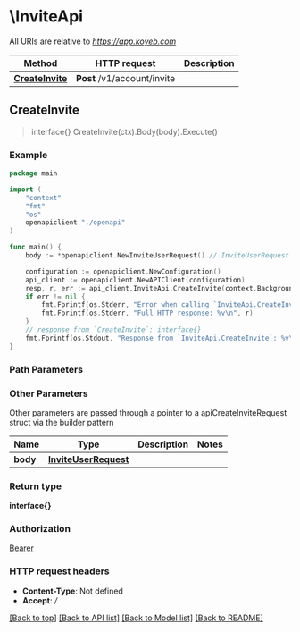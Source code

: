 # \InviteApi

All URIs are relative to *https://app.koyeb.com*

Method | HTTP request | Description
------------- | ------------- | -------------
[**CreateInvite**](InviteApi.md#CreateInvite) | **Post** /v1/account/invite | 



## CreateInvite

> interface{} CreateInvite(ctx).Body(body).Execute()



### Example

```go
package main

import (
    "context"
    "fmt"
    "os"
    openapiclient "./openapi"
)

func main() {
    body := *openapiclient.NewInviteUserRequest() // InviteUserRequest | 

    configuration := openapiclient.NewConfiguration()
    api_client := openapiclient.NewAPIClient(configuration)
    resp, r, err := api_client.InviteApi.CreateInvite(context.Background()).Body(body).Execute()
    if err != nil {
        fmt.Fprintf(os.Stderr, "Error when calling `InviteApi.CreateInvite``: %v\n", err)
        fmt.Fprintf(os.Stderr, "Full HTTP response: %v\n", r)
    }
    // response from `CreateInvite`: interface{}
    fmt.Fprintf(os.Stdout, "Response from `InviteApi.CreateInvite`: %v\n", resp)
}
```

### Path Parameters



### Other Parameters

Other parameters are passed through a pointer to a apiCreateInviteRequest struct via the builder pattern


Name | Type | Description  | Notes
------------- | ------------- | ------------- | -------------
 **body** | [**InviteUserRequest**](InviteUserRequest.md) |  | 

### Return type

**interface{}**

### Authorization

[Bearer](../README.md#Bearer)

### HTTP request headers

- **Content-Type**: Not defined
- **Accept**: */*

[[Back to top]](#) [[Back to API list]](../README.md#documentation-for-api-endpoints)
[[Back to Model list]](../README.md#documentation-for-models)
[[Back to README]](../README.md)

